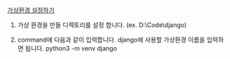 [가상환경 설정하기](https://tutorial.djangogirls.org/ko/installation/)

1. 가상 환경을 만들 디렉토리를 설정 합니다.
(ex. D:\Code\django)

2. command에 다음과 같이 입력합니다. django에 사용할 가상환경 이름을 입력하면 됩니다.
    python3 -m venv django 
